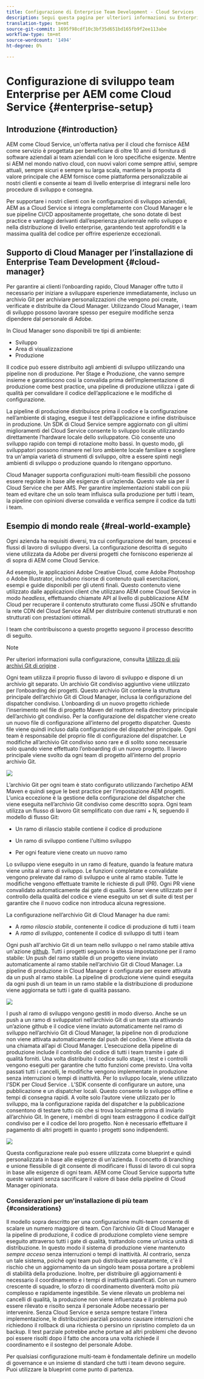 ```yaml
---
title: Configurazione di Enterprise Team Development - Cloud Services
description: Segui questa pagina per ulteriori informazioni su Enterprise Team Development Setup
translation-type: tm+mt
source-git-commit: 1695f98cdf10c3bf35d651bd165fb9f2ee113abe
workflow-type: tm+mt
source-wordcount: '1494'
ht-degree: 0%

---
```


# Configurazione di sviluppo team Enterprise per AEM come Cloud Service {#enterprise-setup}

## Introduzione {#introduction}

AEM come Cloud Service, un&#39;offerta nativa per il cloud che fornisce AEM come servizio è progettata per beneficiare di oltre 10 anni di fornitura di software aziendali ai team aziendali con le loro specifiche esigenze. Mentre si AEM nel mondo nativo cloud, con nuovi valori come sempre attivi, sempre attuali, sempre sicuri e sempre su larga scala, mantiene la proposta di valore principale che AEM fornisce come piattaforma personalizzabile ai nostri clienti e consente ai team di livello enterprise di integrarsi nelle loro procedure di sviluppo e consegna.

Per supportare i nostri clienti con le configurazioni di sviluppo aziendali, AEM as a Cloud Service si integra completamente con Cloud Manager e le sue pipeline CI/CD appositamente progettate, che sono dotate di best practice e vantaggi derivanti dall’esperienza pluriennale nello sviluppo e nella distribuzione di livello enterprise, garantendo test approfonditi e la massima qualità del codice per offrire esperienze eccezionali.

## Supporto di Cloud Manager per l’installazione di Enterprise Team Development {#cloud-manager}

Per garantire ai clienti l’onboarding rapido, Cloud Manager offre tutto il necessario per iniziare a sviluppare esperienze immediatamente, incluso un archivio Git per archiviare personalizzazioni che vengono poi create, verificate e distribuite da Cloud Manager.
Utilizzando Cloud Manager, i team di sviluppo possono lavorare spesso per eseguire modifiche senza dipendere dal personale di Adobe.

In Cloud Manager sono disponibili tre tipi di ambiente:

* Sviluppo
* Area di visualizzazione
* Produzione

Il codice può essere distribuito agli ambienti di sviluppo utilizzando una pipeline non di produzione. Per Stage e Produzione, che vanno sempre insieme e garantiscono così la convalida prima dell’implementazione di produzione come best practice, una pipeline di produzione utilizza i gate di qualità per convalidare il codice dell’applicazione e le modifiche di configurazione.

La pipeline di produzione distribuisce prima il codice e la configurazione nell’ambiente di staging, esegue il test dell’applicazione e infine distribuisce in produzione.
Un SDK di Cloud Service sempre aggiornato con gli ultimi miglioramenti del Cloud Service consente lo sviluppo locale utilizzando direttamente l’hardware locale dello sviluppatore. Ciò consente uno sviluppo rapido con tempi di rotazione molto bassi. In questo modo, gli sviluppatori possono rimanere nel loro ambiente locale familiare e scegliere tra un&#39;ampia varietà di strumenti di sviluppo, oltre a essere spinti negli ambienti di sviluppo o produzione quando lo ritengano opportuno.

Cloud Manager supporta configurazioni multi-team flessibili che possono essere regolate in base alle esigenze di un’azienda. Questo vale sia per il Cloud Service che per AMS. Per garantire implementazioni stabili con più team ed evitare che un solo team influisca sulla produzione per tutti i team, la pipeline con opinioni diverse convalida e verifica sempre il codice da tutti i team.


## Esempio di mondo reale {#real-world-example}

Ogni azienda ha requisiti diversi, tra cui configurazione del team, processi e flussi di lavoro di sviluppo diversi. La configurazione descritta di seguito viene utilizzata da Adobe per diversi progetti che forniscono esperienze al di sopra di AEM come Cloud Service.

Ad esempio, le applicazioni Adobe Creative Cloud, come Adobe Photoshop o Adobe Illustrator, includono risorse di contenuto quali esercitazioni, esempi e guide disponibili per gli utenti finali. Questo contenuto viene utilizzato dalle applicazioni client che utilizzano AEM come Cloud Service in modo *headless*, effettuando chiamate API al livello di pubblicazione AEM Cloud per recuperare il contenuto strutturato come flussi JSON e sfruttando la rete CDN del Cloud Service AEM per distribuire contenuti strutturati e non strutturati con prestazioni ottimali.

I team che contribuiscono a questo progetto seguono il processo descritto di seguito.

>[!NOTE]
>Per ulteriori informazioni sulla configurazione, consulta [Utilizzo di più archivi Git di origine](https://experienceleague.adobe.com/docs/experience-manager-cloud-manager/using/managing-code/working-with-multiple-source-git-repos.html#managing-code) .

Ogni team utilizza il proprio flusso di lavoro di sviluppo e dispone di un archivio git separato. Un archivio Git condiviso aggiuntivo viene utilizzato per l’onboarding dei progetti. Questo archivio Git contiene la struttura principale dell’archivio Git di Cloud Manager, inclusa la configurazione del dispatcher condiviso. L’onboarding di un nuovo progetto richiede l’inserimento nel file di progetto Maven del reattore nella directory principale dell’archivio git condiviso. Per la configurazione del dispatcher viene creato un nuovo file di configurazione all’interno del progetto dispatcher. Questo file viene quindi incluso dalla configurazione del dispatcher principale. Ogni team è responsabile del proprio file di configurazione del dispatcher. Le modifiche all’archivio Git condiviso sono rare e di solito sono necessarie solo quando viene effettuato l’onboarding di un nuovo progetto. Il lavoro principale viene svolto da ogni team di progetto all’interno del proprio archivio Git.

![](assets/team-setup1.png)

L’archivio Git per ogni team è stato configurato utilizzando l’archetipo AEM Maven e quindi segue le best practice per l’impostazione AEM progetti. L’unica eccezione è la gestione della configurazione del dispatcher che viene eseguita nell’archivio Git condiviso come descritto sopra.
Ogni team utilizza un flusso di lavoro Git semplificato con due rami + N, seguendo il modello di flusso Git:

* Un ramo di rilascio stabile contiene il codice di produzione

* Un ramo di sviluppo contiene l&#39;ultimo sviluppo

* Per ogni feature viene creato un nuovo ramo


Lo sviluppo viene eseguito in un ramo di feature, quando la feature matura viene unita al ramo di sviluppo. Le funzioni completate e convalidate vengono prelevate dal ramo di sviluppo e unite al ramo stabile. Tutte le modifiche vengono effettuate tramite le richieste di pull (PR). Ogni PR viene convalidato automaticamente dai gate di qualità. Sonar viene utilizzato per il controllo della qualità del codice e viene eseguito un set di suite di test per garantire che il nuovo codice non introduca alcuna regressione.

La configurazione nell’archivio Git di Cloud Manager ha due rami:

* A *ramo rilascio stabile*, contenente il codice di produzione di tutti i team
* A *ramo di sviluppo*, contenente il codice di sviluppo di tutti i team

Ogni push all&#39;archivio Git di un team nello sviluppo o nel ramo stabile attiva un&#39;azione [github](https://experienceleague.adobe.com/docs/experience-manager-cloud-manager/using/managing-code/working-with-multiple-source-git-repos.html?lang=en#managing-code). Tutti i progetti seguono la stessa impostazione per il ramo stabile: Un push del ramo stabile di un progetto viene inviato automaticamente al ramo stabile nell’archivio Git di Cloud Manager. La pipeline di produzione in Cloud Manager è configurata per essere attivata da un push al ramo stabile. La pipeline di produzione viene quindi eseguita da ogni push di un team in un ramo stabile e la distribuzione di produzione viene aggiornata se tutti i gate di qualità passano.

![](assets/team-setup2.png)

I push al ramo di sviluppo vengono gestiti in modo diverso. Anche se un push a un ramo di sviluppatori nell’archivio Git di un team sta attivando un’azione github e il codice viene inviato automaticamente nel ramo di sviluppo nell’archivio Git di Cloud Manager, la pipeline non di produzione non viene attivata automaticamente dal push del codice. Viene attivata da una chiamata all’api di Cloud Manager.
L’esecuzione della pipeline di produzione include il controllo del codice di tutti i team tramite i gate di qualità forniti. Una volta distribuito il codice sullo stage, i test e i controlli vengono eseguiti per garantire che tutto funzioni come previsto. Una volta passati tutti i cancelli, le modifiche vengono implementate in produzione senza interruzioni o tempi di inattività.
Per lo sviluppo locale, viene utilizzato l&#39;SDK per Cloud Service . L’SDK consente di configurare un autore, una pubblicazione e un dispatcher locali. Questo consente lo sviluppo offline e tempi di consegna rapidi. A volte solo l’autore viene utilizzato per lo sviluppo, ma la configurazione rapida del dispatcher e la pubblicazione consentono di testare tutto ciò che si trova localmente prima di inviarlo all’archivio Git. In genere, i membri di ogni team estraggono il codice dall’git condiviso per e il codice del loro progetto. Non è necessario effettuare il pagamento di altri progetti in quanto i progetti sono indipendenti.

![](assets/team-setup3.png)

Questa configurazione reale può essere utilizzata come blueprint e quindi personalizzata in base alle esigenze di un&#39;azienda. Il concetto di branching e unione flessibile di git consente di modificare i flussi di lavoro di cui sopra in base alle esigenze di ogni team. AEM come Cloud Service supporta tutte queste varianti senza sacrificare il valore di base della pipeline di Cloud Manager opinionata.

### Considerazioni per un&#39;installazione di più team {#considerations}

Il modello sopra descritto per una configurazione multi-team consente di scalare un numero maggiore di team. Con l’archivio Git di Cloud Manager e la pipeline di produzione, il codice di produzione completo viene sempre eseguito attraverso tutti i gate di qualità, trattandolo come un’unica unità di distribuzione. In questo modo il sistema di produzione viene mantenuto *sempre acceso* senza interruzioni o tempi di inattività.
Al contrario, senza un tale sistema, poiché ogni team può distribuire separatamente, c&#39;è il rischio che un aggiornamento da un singolo team possa portare a problemi di stabilità della produzione. Inoltre, per distribuire gli aggiornamenti è necessario il coordinamento e i tempi di inattività pianificati. Con un numero crescente di squadre, lo sforzo di coordinamento diventerà molto più complesso e rapidamente ingestibile.
Se viene rilevato un problema nei cancelli di qualità, la produzione non viene influenzata e il problema può essere rilevato e risolto senza il personale Adobe necessario per intervenire. Senza Cloud Service e senza sempre testare l&#39;intera implementazione, le distribuzioni parziali possono causare interruzioni che richiedono il rollback di una richiesta o persino un ripristino completo da un backup. Il test parziale potrebbe anche portare ad altri problemi che devono poi essere risolti dopo il fatto che ancora una volta richiede il coordinamento e il sostegno del personale Adobe.

Per qualsiasi configurazione multi-team è fondamentale definire un modello di governance e un insieme di standard che tutti i team devono seguire. Puoi utilizzare la blueprint come punto di partenza.